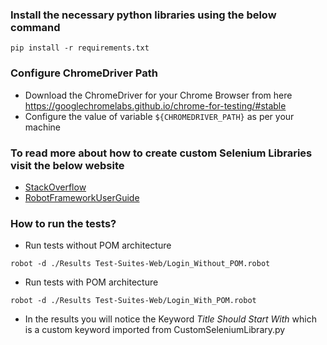 ### Install the necessary python libraries using the below command
```
pip install -r requirements.txt
```

### Configure ChromeDriver Path
* Download the ChromeDriver for your Chrome Browser from here https://googlechromelabs.github.io/chrome-for-testing/#stable
* Configure the value of variable ```${CHROMEDRIVER_PATH}``` as per your machine

### To read more about how to create custom Selenium Libraries visit the below website
* [StackOverflow](https://stackoverflow.com/questions/23703870/pass-existing-webdriver-object-to-custom-python-library-for-robot-framework)
* [RobotFrameworkUserGuide](https://robotframework.org/robotframework/latest/RobotFrameworkUserGuide.html#getting-active-library-instance-from-robot-framework)

### How to run the tests?
* Run tests without POM architecture
```
robot -d ./Results Test-Suites-Web/Login_Without_POM.robot
```

* Run tests with POM architecture
```
robot -d ./Results Test-Suites-Web/Login_With_POM.robot
```

* In the results you will notice the Keyword <em>Title Should Start With</em> which is a custom keyword imported from CustomSeleniumLibrary.py
